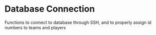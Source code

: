 # Database Connection	

Functions to connect to database through SSH, and to properly assign id numbers to teams and players